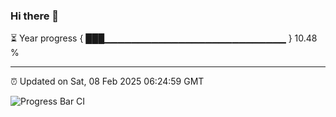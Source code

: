 ### Hi there 👋

⏳ Year progress { ███▁▁▁▁▁▁▁▁▁▁▁▁▁▁▁▁▁▁▁▁▁▁▁▁▁▁▁ } 10.48 %

---

⏰ Updated on Sat, 08 Feb 2025 06:24:59 GMT

![Progress Bar CI](https://github.com/liununu/liununu/workflows/Progress%20Bar%20CI/badge.svg)
